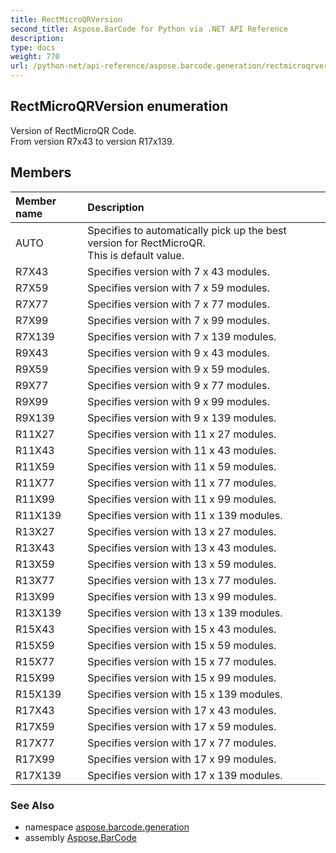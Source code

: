 ```yaml
---
title: RectMicroQRVersion
second_title: Aspose.BarCode for Python via .NET API Reference
description: 
type: docs
weight: 770
url: /python-net/api-reference/aspose.barcode.generation/rectmicroqrversion/
---
```


## RectMicroQRVersion enumeration

Version of RectMicroQR Code.<br/>            From version R7x43 to version R17x139.

## Members
| Member name | Description |
| :- | :- |
|AUTO|Specifies to automatically pick up the best version for RectMicroQR.<br/>            This is default value.|
|R7X43|Specifies version with 7 x 43 modules.|
|R7X59|Specifies version with 7 x 59 modules.|
|R7X77|Specifies version with 7 x 77 modules.|
|R7X99|Specifies version with 7 x 99 modules.|
|R7X139|Specifies version with 7 x 139 modules.|
|R9X43|Specifies version with 9 x 43 modules.|
|R9X59|Specifies version with 9 x 59 modules.|
|R9X77|Specifies version with 9 x 77 modules.|
|R9X99|Specifies version with 9 x 99 modules.|
|R9X139|Specifies version with 9 x 139 modules.|
|R11X27|Specifies version with 11 x 27 modules.|
|R11X43|Specifies version with 11 x 43 modules.|
|R11X59|Specifies version with 11 x 59 modules.|
|R11X77|Specifies version with 11 x 77 modules.|
|R11X99|Specifies version with 11 x 99 modules.|
|R11X139|Specifies version with 11 x 139 modules.|
|R13X27|Specifies version with 13 x 27 modules.|
|R13X43|Specifies version with 13 x 43 modules.|
|R13X59|Specifies version with 13 x 59 modules.|
|R13X77|Specifies version with 13 x 77 modules.|
|R13X99|Specifies version with 13 x 99 modules.|
|R13X139|Specifies version with 13 x 139 modules.|
|R15X43|Specifies version with 15 x 43 modules.|
|R15X59|Specifies version with 15 x 59 modules.|
|R15X77|Specifies version with 15 x 77 modules.|
|R15X99|Specifies version with 15 x 99 modules.|
|R15X139|Specifies version with 15 x 139 modules.|
|R17X43|Specifies version with 17 x 43 modules.|
|R17X59|Specifies version with 17 x 59 modules.|
|R17X77|Specifies version with 17 x 77 modules.|
|R17X99|Specifies version with 17 x 99 modules.|
|R17X139|Specifies version with 17 x 139 modules.|

### See Also

* namespace [aspose.barcode.generation](/barcode/python-net/api-reference/aspose.barcode.generation/)
* assembly [Aspose.BarCode](/barcode/python-net/api-reference/)

